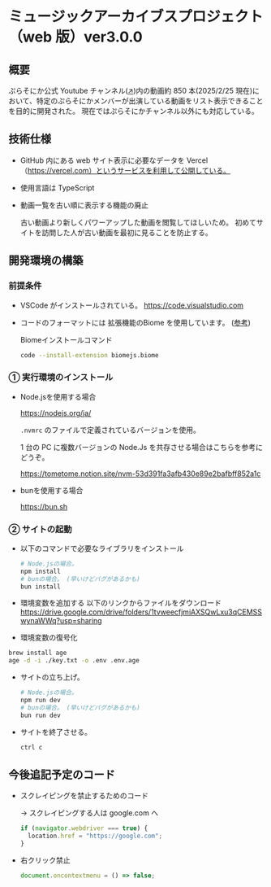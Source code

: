 # ミュージックアーカイブスプロジェクト（web 版）ver3.0.0

## 概要

ぷらそにか公式 Youtube チャンネル([↗︎](https://www.youtube.com/channel/UCZx7esGXyW6JXn98byfKEIA))内の動画約 850 本(2025/2/25 現在)において、特定のぷらそにかメンバーが出演している動画をリスト表示できることを目的に開発された。
現在ではぷらそにかチャンネル以外にも対応している。

## 技術仕様

- GitHub 内にある web サイト表示に必要なデータを Vercel（<https://vercel.com）というサービスを利用して公開している。>
- 使用言語は TypeScript

- 動画一覧を古い順に表示する機能の廃止

  古い動画より新しくパワーアップした動画を閲覧してほしいため。
  初めてサイトを訪問した人が古い動画を最初に見ることを防止する。

## 開発環境の構築

### 前提条件

- VSCode がインストールされている。
  <https://code.visualstudio.com>

- コードのフォーマットには 拡張機能のBiome を使用しています。
([参考](https://tometome.notion.site/Biome-10f0553833378065a3b7cc7298b4d2fd?pvs=4))

  Biomeインストールコマンド

  ```bash
  code --install-extension biomejs.biome
  ```

### ① 実行環境のインストール

-  Node.jsを使用する場合

    <https://nodejs.org/ja/>

    `.nvmrc` のファイルで定義されているバージョンを使用。

    1 台の PC に複数バージョンの Node.Js を共存させる場合はこちらを参考にどうぞ。

    <https://tometome.notion.site/nvm-53d391fa3afb430e89e2bafbff852a1c>

- bunを使用する場合

  <https://bun.sh>

### ② サイトの起動

- 以下のコマンドで必要なライブラリをインストール

  ```bash
  # Node.jsの場合。
  npm install
  # bunの場合。 (早いけどバグがあるかも)
  bun install
  ```

- 環境変数を追加する
以下のリンクからファイルをダウンロード
<https://drive.google.com/drive/folders/1tvweecfjmiAXSQwLxu3qCEMSSwynaWWq?usp=sharing>

- 環境変数の復号化

```bash
brew install age
age -d -i ./key.txt -o .env .env.age
```

- サイトの立ち上げ。

  ```bash
  # Node.jsの場合。
  npm run dev
  # bunの場合。 (早いけどバグがあるかも)
  bun run dev
  ```

- サイトを終了させる。

  ```bash
  ctrl c
  ```

## 今後追記予定のコード

- スクレイピングを禁止するためのコード

  → スクレイピングする人は google.com へ

  ```jsx
  if (navigator.webdriver === true) {
    location.href = "https://google.com";
  }
  ```

- 右クリック禁止

  ```jsx
  document.oncontextmenu = () => false;
  ```
